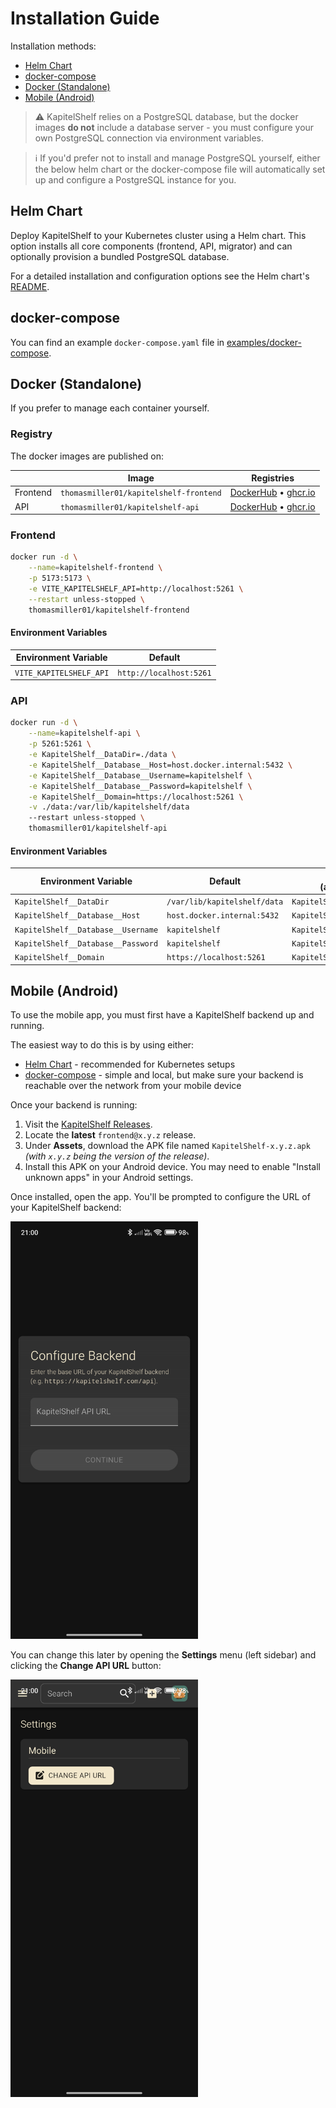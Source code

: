 # Installation Guide

Installation methods:

- [Helm Chart](#helm-chart)
- [docker-compose](#docker-compose)
- [Docker (Standalone)](#docker-standalone)
- [Mobile (Android)](#mobile-android)

> ⚠️ KapitelShelf relies on a PostgreSQL database, but the docker images **do not** include a database server - you must configure your own PostgreSQL connection via environment variables.

> ℹ️ If you'd prefer not to install and manage PostgreSQL yourself, either the below helm chart or the docker-compose file will automatically set up and configure a PostgreSQL instance for you.

## Helm Chart

Deploy KapitelShelf to your Kubernetes cluster using a Helm chart. This option installs all core components (frontend, API, migrator) and can optionally provision a bundled PostgreSQL database.

For a detailed installation and configuration options see the Helm chart's [README](../helm/kapitelshelf/README.md).

## docker-compose

You can find an example `docker-compose.yaml` file in [examples/docker-compose](../examples/docker-compose/docker-compose.yaml).

## Docker (Standalone)

If you prefer to manage each container yourself.

### Registry

The docker images are published on:

|          | Image                                  | Registries                                                                                                                                                                  |
| -------- | -------------------------------------- | --------------------------------------------------------------------------------------------------------------------------------------------------------------------------- |
| Frontend | `thomasmiller01/kapitelshelf-frontend` | [DockerHub](https://hub.docker.com/r/thomasmiller01/kapitelshelf-frontend) • [ghcr.io](https://github.com/thomasmiller01/KapitelShelf/pkgs/container/kapitelshelf-frontend) |
| API      | `thomasmiller01/kapitelshelf-api`      | [DockerHub](https://hub.docker.com/r/thomasmiller01/kapitelshelf-api) • [ghcr.io](https://github.com/thomasmiller01/KapitelShelf/pkgs/container/kapitelshelf-api)           |

### Frontend

```bash
docker run -d \
    --name=kapitelshelf-frontend \
    -p 5173:5173 \
    -e VITE_KAPITELSHELF_API=http://localhost:5261 \
    --restart unless-stopped \
    thomasmiller01/kapitelshelf-frontend
```

#### Environment Variables

| Environment Variable    | Default                 |
| ----------------------- | ----------------------- |
| `VITE_KAPITELSHELF_API` | `http://localhost:5261` |

### API

```bash
docker run -d \
    --name=kapitelshelf-api \
    -p 5261:5261 \
    -e KapitelShelf__DataDir=./data \
    -e KapitelShelf__Database__Host=host.docker.internal:5432 \
    -e KapitelShelf__Database__Username=kapitelshelf \
    -e KapitelShelf__Database__Password=kapitelshelf \
    -e KapitelShelf__Domain=https://localhost:5261 \
    -v ./data:/var/lib/kapitelshelf/data
    --restart unless-stopped \
    thomasmiller01/kapitelshelf-api
```

#### Environment Variables

| Environment Variable               | Default                      | Settings Path (appsettings.json) |
| ---------------------------------- | ---------------------------- | -------------------------------- |
| `KapitelShelf__DataDir`            | `/var/lib/kapitelshelf/data` | `KapitelShelf.DataDir`           |
| `KapitelShelf__Database__Host`     | `host.docker.internal:5432`  | `KapitelShelf.Database.Host`     |
| `KapitelShelf__Database__Username` | `kapitelshelf`               | `KapitelShelf.Database.Username` |
| `KapitelShelf__Database__Password` | `kapitelshelf`               | `KapitelShelf.Database.Password` |
| `KapitelShelf__Domain`             | `https://localhost:5261`     | `KapitelShelf.Domain`            |

## Mobile (Android)

To use the mobile app, you must first have a KapitelShelf backend up and running.

The easiest way to do this is by using either:

- [Helm Chart](#helm-chart) - recommended for Kubernetes setups
- [docker-compose](#docker-compose) - simple and local, but make sure your backend is reachable over the network from your mobile device

Once your backend is running:

1. Visit the [KapitelShelf Releases](https://github.com/ThomasMiller01/KapitelShelf/releases?q=frontend&expanded=true).
2. Locate the **latest** `frontend@x.y.z` release.
3. Under **Assets**, download the APK file named `KapitelShelf-x.y.z.apk` _(with `x.y.z` being the version of the release)_.
4. Install this APK on your Android device. You may need to enable "Install unknown apps" in your Android settings.

Once installed, open the app. You'll be prompted to configure the URL of your KapitelShelf backend:

<img src="./.attachments/installation/mobile/setup-backend.jpg" alt="Setup backend" width="300"/>

You can change this later by opening the **Settings** menu (left sidebar) and clicking the **Change API URL** button:

<img src="./.attachments/installation/mobile/change-backend.jpg" alt="Change API URL" width="300"/>
